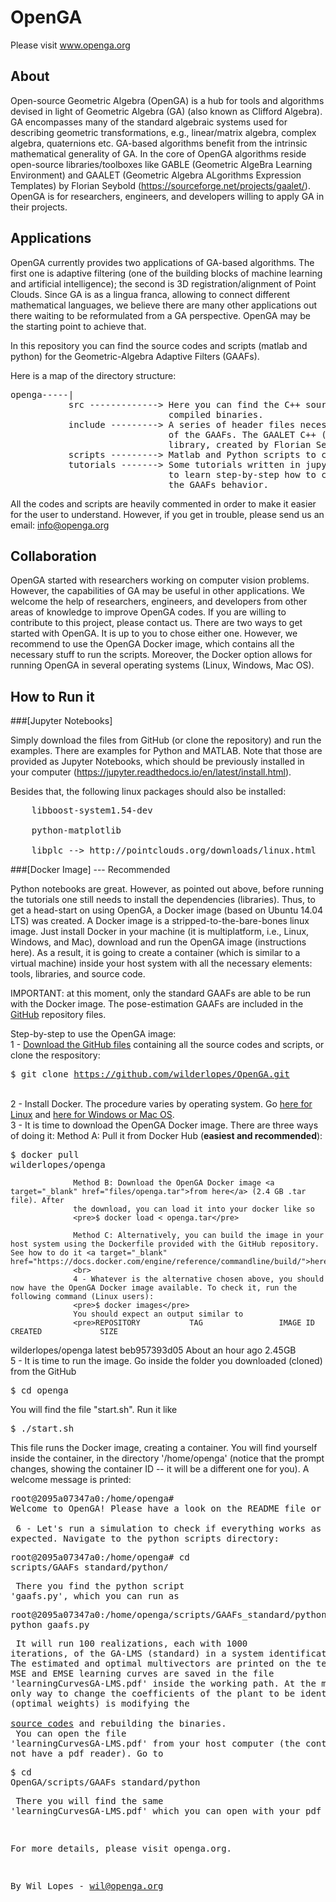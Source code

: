 # OpenGA

Please visit www.openga.org

## About
Open-source Geometric Algebra (OpenGA) is a hub for tools and algorithms devised in light of Geometric Algebra (GA) (also known as Clifford Algebra). GA encompasses many of the standard algebraic systems used for describing geometric transformations, e.g., linear/matrix algebra, complex algebra, quaternions etc. GA-based algorithms benefit from the intrinsic mathematical generality of GA. In the core of OpenGA algorithms reside open-source libraries/toolboxes like GABLE (Geometric AlgeBra Learning Environment) and GAALET (Geometric Algebra ALgorithms Expression Templates) by Florian Seybold (https://sourceforge.net/projects/gaalet/). OpenGA is for researchers, engineers, and developers willing to apply GA in their projects.

## Applications
OpenGA currently provides two applications of GA-based algorithms. The first one is adaptive filtering (one of the building blocks of machine learning and artificial intelligence); the second is 3D registration/alignment of Point Clouds. Since GA is as a lingua franca, allowing to connect different mathematical languages, we believe there are many other applications out there waiting to be reformulated from a GA perspective. OpenGA may be the starting point to achieve that.

In this repository you can find the source codes and scripts (matlab and python)
for the Geometric-Algebra Adaptive Filters (GAAFs).

Here is a map of the directory structure:
<pre>
openga-----|
           src -------------> Here you can find the C++ source codes for the GAAFs and
                              compiled binaries.
           include ---------> A series of header files necessary for the compilation
                              of the GAAFs. The GAALET C++ (http://gaalet.sourceforge.net/)
                              library, created by Florian Seybold, is stored here.
           scripts ---------> Matlab and Python scripts to call the binaries and run simulations.
           tutorials -------> Some tutorials written in jupyter nootebook. They are useful
                              to learn step-by-step how to call the binaries and understand
                              the GAAFs behavior.
</pre>
All the codes and scripts are heavily commented in order to make it easier for the user to understand.
However, if you get in trouble, please send us an email: info@openga.org

## Collaboration
OpenGA started with researchers working on computer vision problems. However, the capabilities of GA may be useful in other applications. We welcome the help of researchers, engineers, and developers from other areas of knowledge to improve OpenGA codes. If you are willing to contribute to this project, please contact us.
There are two ways to get started with OpenGA. It is up to you to chose either one. However, we recommend to use the OpenGA Docker image, which contains all the necessary stuff to run the scripts. Moreover, the Docker option allows for running OpenGA in several operating systems (Linux, Windows, Mac OS).

## How to Run it

###[Jupyter Notebooks]

Simply download the files from GitHub (or clone the repository) and run the examples. There are examples for Python and MATLAB. Note that those are provided as Jupyter Notebooks, which should be previously installed in your computer (https://jupyter.readthedocs.io/en/latest/install.html).

Besides that, the following linux packages should also be installed:   
<pre>
    libboost-system1.54-dev

    python-matplotlib

    libplc --> http://pointclouds.org/downloads/linux.html
</pre>

###[Docker Image] --- Recommended

Python notebooks are great. However, as pointed out above, before running the tutorials one still needs to install the dependencies (libraries). Thus, to get a head-start on using OpenGA, a Docker image (based on Ubuntu 14.04 LTS) was created. A Docker image is a stripped-to-the-bare-bones linux image. Just install Docker in your machine (it is multiplatform, i.e., Linux, Windows, and Mac), download and run the OpenGA image (instructions here). As a result, it is going to create a container (which is similar to a virtual machine) inside your host system with all the necessary elements: tools, libraries, and source code.

IMPORTANT: at this moment, only the standard GAAFs are able to be run with the Docker image. The pose-estimation GAAFs are included in the
<a href="https://github.com/wilderlopes/OpenGA/tree/master/scripts/GAAFs_poseEstimation">
GitHub</a> repository files.   

Step-by-step to use the OpenGA image:
                  <br>
                  1 - <a target="_blank" href="https://github.com/wilderlopes/OpenGA">Download the GitHub files</a>
                  containing all the source codes and scripts, or clone the respository:
                  <pre>$ git clone https://github.com/wilderlopes/OpenGA.git</pre>
                  <br>
                  2 - Install Docker.
                  The procedure varies by operating system. Go <a target="_blank" href="https://docs.docker.com/linux/">
                  here for Linux</a> and <a target="_blank" href="https://www.docker.com/products/docker-toolbox">here for Windows
                  or Mac OS</a>.
                  <br>
                  3 - It is time to download the OpenGA Docker image. There are three ways of doing it:
                  Method A: Pull it from Docker Hub (<b>easiest and recommended</b>):
                      <pre>$ docker pull wilderlopes/openga</pre>

                  Method B: Download the OpenGA Docker image <a target="_blank" href="files/openga.tar">from here</a> (2.4 GB .tar file). After
                  the download, you can load it into your docker like so
                  <pre>$ docker load < openga.tar</pre>

                  Method C: Alternatively, you can build the image in your host system using the Dockerfile provided with the GitHub repository. See how to do it <a target="_blank" href="https://docs.docker.com/engine/reference/commandline/build/">here</a>
                  <br>
                  4 - Whatever is the alternative chosen above, you should now have the OpenGA Docker image available. To check it, run the following command (Linux users):
                  <pre>$ docker images</pre>
                  You should expect an output similar to
                  <pre>REPOSITORY           TAG                 IMAGE ID            CREATED             SIZE
wilderlopes/openga   latest              beb957393d05        About an hour ago   2.45GB</pre>
                  <br>
                  5 - It is time to run the image. Go inside the folder you downloaded (cloned) from the GitHub
                  <pre>$ cd openga</pre>
                  You will find the file "start.sh". Run it like
                  <pre>$ ./start.sh </pre>
                  This file runs the Docker image, creating a container. You will find yourself
                  inside the container, in the directory '/home/openga' (notice that the prompt changes, showing
                  the container ID -- it will be a different one for you). A welcome message is printed:
                  <pre>root@2095a07347a0:/home/openga# Welcome to OpenGA! Please have a look on the README file or access www.openga.org.</pre>
                  <br>
                  6 - Let's run a simulation to check if everything works as expected. Navigate to the python scripts directory:
                  <pre>root@2095a07347a0:/home/openga# cd scripts/GAAFs_standard/python/</pre>
                  There you find the python script 'gaafs.py', which you can run as
                  <pre>root@2095a07347a0:/home/openga/scripts/GAAFs_standard/python# python gaafs.py</pre>
                  It will run 100 realizations, each with 1000 iterations, of the GA-LMS (standard) in a
                  system identification task. The estimated and optimal multivectors are printed on the
                  terminal, and MSE and EMSE learning curves are saved in the file 'learningCurvesGA-LMS.pdf'
                  inside the working path. At the moment, the only way to change the coefficients of the plant to be identified (optimal weights)
                  is modifying the <a target="_blank" href="https://github.com/wilderlopes/OpenGA/tree/master/src/GAAFs_standard">
                  source codes</a> and rebuilding the binaries.
                  <br>
                  You can open the file 'learningCurvesGA-LMS.pdf' from your host computer (the container does not have a pdf reader). Go to
                  <pre>$ cd OpenGA/scripts/GAAFs_standard/python </pre>
                  There you will find the same 'learningCurvesGA-LMS.pdf' which you can open with
                  your pdf reader.

For more details, please visit openga.org.


By Wil Lopes - wil@openga.org
